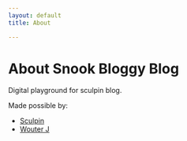 ```yaml
---
layout: default
title: About

---
```

# About Snook Bloggy Blog

Digital playground for sculpin blog.

Made possible by:

- [Sculpin](https://sculpin.io/)
- [Wouter J](http://wouterj.nl/2015/02/using-travis-to-build-your-sculpin-blog/)

